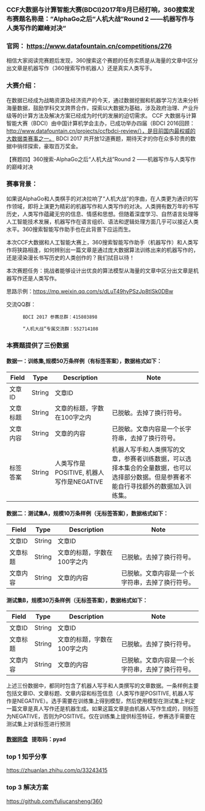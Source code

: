 ### CCF大数据与计算智能大赛(BDCI)2017年9月已经打响，360搜索发布赛题名称是：“AlphaGo之后“人机大战”Round 2 ——机器写作与人类写作的巅峰对决“
### 官网： https://www.datafountain.cn/competitions/276
相信大家阅读完赛题后发现，360搜索这个赛题的任务实质是从海量的文章中区分出文章是机器写作（360搜索写作机器人）还是真实人类写手。

### 大赛介绍：

   在数据已经成为战略资源及经济资产的今天，通过数据挖掘和机器学习方法来分析海量数据，鼓励学科交叉跨界合作，探索以大数据为基础，涉及政府治理、产业升级等的计算方法及解决方案已经成为时代的发展的迫切需求。
   CCF 大数据与计算智能大赛（BDCI）由中国计算机学会主办，已成功举办四届（BDCI 2016回顾：http://www.datafountain.cn/projects/ccfbdci-review/），是目前国内最权威的大数据类赛事之一。
   BDCI 2017 共开放12道赛题，期待天才的你在众多珍贵的数据中徜徉探索，豪取百万奖金。
  
  【赛题四】360搜索-AlphaGo之后“人机大战”Round 2 ——机器写作与人类写作的巅峰对决
  
### 赛事背景： 
  如果说AlphaGo和人类棋手的对决拉响了“人机大战”的序曲，在人类更为通识的写作领域，即将上演更为精彩的机器写作和人类写作的对决。人类拥有数万年的书写历史，人类写作蕴藏无穷的信息、情感和思想。但随着深度学习、自然语言处理等人工智能技术发展，机器写作在语言组织、语法和逻辑处理方面几乎可以接近人类水平。360搜索智能写作助手也在此背景下应运而生。
  
  本次CCF大数据和人工智能大赛上，360搜索智能写作助手（机器写作）和人类写作将狭路相逢，如何辨别出一篇文章是通过庞大数据算法训练出来的机器写作的，还是浸染漫长书写历史的人类创作的？我们拭目以待！

  本次赛题任务：挑战者能够设计出优良的算法模型从海量的文章中区分出文章是机器写作还是人类写作。
 
  思路示例：https://mp.weixin.qq.com/s/dLuT49hyPSzJp8tISk0DBw
 
  交流QQ群：

          BDCI 2017 参赛总群：415803898

          “人机大战”专属交流群：552714108


### 本赛题提供了三份数据 
#### 数据一：训练集,规模50万条样例（有标签答案），数据格式如下：
| Field | Type | Description | Note |
| --- | --- | --- | --- |
| 文章ID | String | 文章ID |  |
| 文章标题 | String | 文章的标题，字数在100字之内 | 已脱敏。去掉了换行符号。 |
| 文章内容 | String | 文章的内容 | 已脱敏。文章内容是一个长字符串，去掉了换行符号。 |
| 标签答案 | String | 人类写作是POSITIVE, 机器人写作是NEGATIVE | 机器人写手和人类撰写的文章，参赛者训练数据，可以选择本集合的全量数据，也可以选择部分数据。但是参赛者不能自行寻找额外的数据加入训练集。 |

#### 数据二：测试集A，规模10万条样例（无标签答案），数据格式如下：
| Field | Type | Description | Note |
| --- | --- | --- | --- |
| 文章ID | String | 文章ID |  |
| 文章标题 | String | 文章的标题，字数在100字之内 | 已脱敏。去掉了换行符号。 |
| 文章内容 | String | 文章的内容 | 已脱敏。文章内容是一个长字符串，去掉了换行符号。 |

#### 测试集B，规模30万条样例（无标签答案），数据格式如下：
| Field | Type | Description | Note |
| --- | --- | --- | --- |
| 文章ID | String | 文章ID |  |
| 文章标题 | String | 文章的标题，字数在100字之内 | 已脱敏。去掉了换行符号。 |
| 文章内容 | String | 文章的内容 | 已脱敏。文章内容是一个长字符串，去掉了换行符号。 | 

   上述三份数据中，都同时包含了机器人写手和人类撰写的文章数据。一条样例主要包括文章ID、文章标题、文章内容和标签信息（人类写作是POSITIVE, 机器人写作是NEGATIVE）。选手需要在训练集上得到模型，然后使用模型在测试集上判定一篇文章是真人写作还是机器生成。如果这篇文章是由机器人写作生成的，则标签为NEGATIVE，否则为POSITIVE。仅在训练集上提供标签特征，参赛选手需要在测试集上对该标签进行预测
#### [数据网盘](https://pan.baidu.com/s/1feoDEsCPWWPJmMuHDqCwkw) &nbsp;&nbsp;提取码：pyad

### top 1 知乎分享
https://zhuanlan.zhihu.com/p/33243415
### top 3 解决方案
https://github.com/fuliucansheng/360
